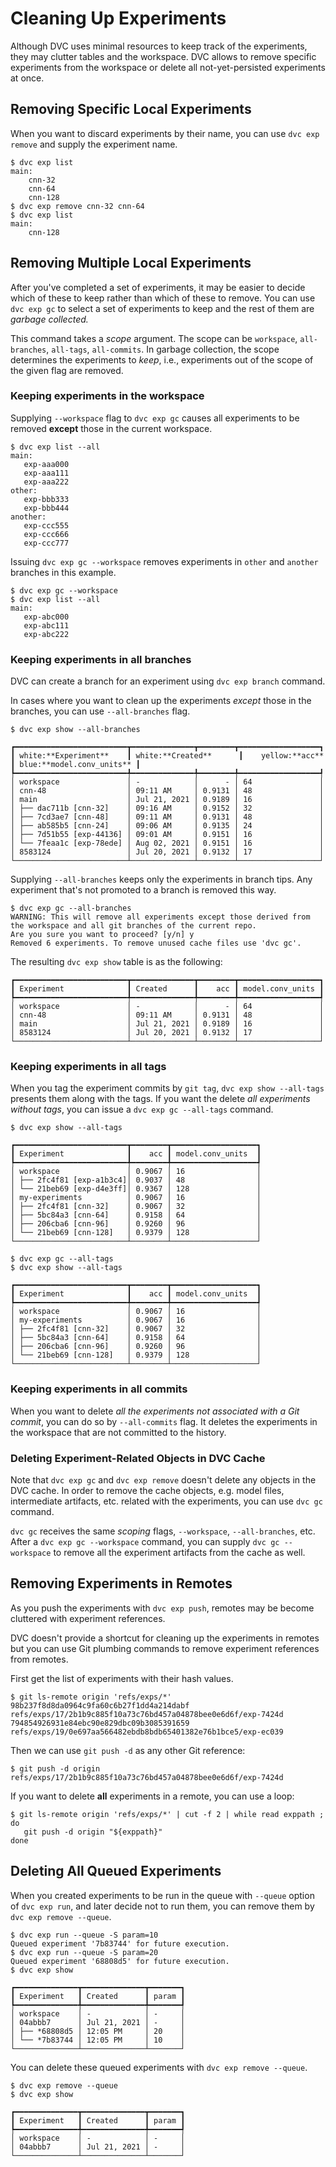 # Cleaning Up Experiments

Although DVC uses minimal resources to keep track of the experiments, they may
clutter tables and the workspace. DVC allows to remove specific experiments from
the workspace or delete all not-yet-persisted experiments at once.

## Removing Specific Local Experiments

When you want to discard experiments by their name, you can use `dvc exp remove`
and supply the experiment name.

```dvc
$ dvc exp list
main:
    cnn-32
    cnn-64
    cnn-128
$ dvc exp remove cnn-32 cnn-64
$ dvc exp list
main:
    cnn-128
```

## Removing Multiple Local Experiments

After you've completed a set of experiments, it may be easier to decide which of
these to keep rather than which of these to remove. You can use `dvc exp gc` to
select a set of experiments to keep and the rest of them are _garbage
collected._

This command takes a _scope_ argument. The scope can be `workspace`,
`all-branches`, `all-tags`, `all-commits`. In garbage collection, the scope
determines the experiments to _keep_, i.e., experiments out of the scope of the
given flag are removed.

### Keeping experiments in the workspace

Supplying `--workspace` flag to `dvc exp gc` causes all experiments to be
removed **except** those in the current workspace.

```dvc
$ dvc exp list --all
main:
   exp-aaa000
   exp-aaa111
   exp-aaa222
other:
   exp-bbb333
   exp-bbb444
another:
   exp-ccc555
   exp-ccc666
   exp-ccc777
```

Issuing `dvc exp gc --workspace` removes experiments in `other` and `another`
branches in this example.

```dvc
$ dvc exp gc --workspace
$ dvc exp list --all
main:
   exp-abc000
   exp-abc111
   exp-abc222
```

### Keeping experiments in all branches

DVC can create a branch for an experiment using `dvc exp branch` command.

In cases where you want to clean up the experiments _except_ those in the
branches, you can use `--all-branches` flag.

```dvc
$ dvc exp show --all-branches
```

```dvctable
┏━━━━━━━━━━━━━━━━━━━━━━━━━┳━━━━━━━━━━━━━━┳━━━━━━━━┳━━━━━━━━━━━━━━━━━━┓
┃ white:**Experiment**    ┃ white:**Created**      ┃    yellow:**acc** ┃ blue:**model.conv_units** ┃
┡━━━━━━━━━━━━━━━━━━━━━━━━━╇━━━━━━━━━━━━━━╇━━━━━━━━╇━━━━━━━━━━━━━━━━━━┩
│ workspace               │ -            │      - │ 64               │
│ cnn-48                  │ 09:11 AM     │ 0.9131 │ 48               │
│ main                    │ Jul 21, 2021 │ 0.9189 │ 16               │
│ ├── dac711b [cnn-32]    │ 09:16 AM     │ 0.9152 │ 32               │
│ ├── 7cd3ae7 [cnn-48]    │ 09:11 AM     │ 0.9131 │ 48               │
│ ├── ab585b5 [cnn-24]    │ 09:06 AM     │ 0.9135 │ 24               │
│ ├── 7d51b55 [exp-44136] │ 09:01 AM     │ 0.9151 │ 16               │
│ └── 7feaa1c [exp-78ede] │ Aug 02, 2021 │ 0.9151 │ 16               │
│ 8583124                 │ Jul 20, 2021 │ 0.9132 │ 17               │
└─────────────────────────┴──────────────┴────────┴──────────────────┘
```

Supplying `--all-branches` keeps only the experiments in branch tips. Any
experiment that's not promoted to a branch is removed this way.

```dvc
$ dvc exp gc --all-branches
WARNING: This will remove all experiments except those derived from the workspace and all git branches of the current repo.
Are you sure you want to proceed? [y/n] y
Removed 6 experiments. To remove unused cache files use 'dvc gc'.
```

The resulting `dvc exp show` table is as the following:

```dvctable
┏━━━━━━━━━━━━━━━━━━━━━━━━━┳━━━━━━━━━━━━━━┳━━━━━━━━┳━━━━━━━━━━━━━━━━━━┓
┃ Experiment              ┃ Created      ┃    acc ┃ model.conv_units ┃
┡━━━━━━━━━━━━━━━━━━━━━━━━━╇━━━━━━━━━━━━━━╇━━━━━━━━╇━━━━━━━━━━━━━━━━━━┩
│ workspace               │ -            │      - │ 64               │
│ cnn-48                  │ 09:11 AM     │ 0.9131 │ 48               │
│ main                    │ Jul 21, 2021 │ 0.9189 │ 16               │
│ 8583124                 │ Jul 20, 2021 │ 0.9132 │ 17               │
└─────────────────────────┴──────────────┴────────┴──────────────────┘
```

### Keeping experiments in all tags

When you tag the experiment commits by `git tag`, `dvc exp show --all-tags`
presents them along with the tags. If you want the delete _all experiments
without tags_, you can issue a `dvc exp gc --all-tags` command.

```dvc
$ dvc exp show --all-tags
```

```dvctable
┏━━━━━━━━━━━━━━━━━━━━━━━━━┳━━━━━━━━┳━━━━━━━━━━━━━━━━━━━┓
┃ Experiment              ┃    acc ┃ model.conv_units  ┃
┡━━━━━━━━━━━━━━━━━━━━━━━━━╇━━━━━━━━╇━━━━━━━━━━━━━━━━━━━┩
│ workspace               │ 0.9067 │ 16                │
│ ├── 2fc4f81 [exp-a1b3c4]│ 0.9037 │ 48                │
│ └── 21beb69 [exp-d4e3ff]│ 0.9367 │ 128               │
│ my-experiments          │ 0.9067 │ 16                │
│ ├── 2fc4f81 [cnn-32]    │ 0.9067 │ 32                │
│ ├── 5bc84a3 [cnn-64]    │ 0.9158 │ 64                │
│ ├── 206cba6 [cnn-96]    │ 0.9260 │ 96                │
│ └── 21beb69 [cnn-128]   │ 0.9379 │ 128               │
└─────────────────────────┴────────┴───────────────────┘
```

```dvc
$ dvc exp gc --all-tags
$ dvc exp show --all-tags
```

```dvctable
┏━━━━━━━━━━━━━━━━━━━━━━━━━┳━━━━━━━━┳━━━━━━━━━━━━━━━━━━━┓
┃ Experiment              ┃    acc ┃ model.conv_units  ┃
┡━━━━━━━━━━━━━━━━━━━━━━━━━╇━━━━━━━━╇━━━━━━━━━━━━━━━━━━━┩
│ workspace               │ 0.9067 │ 16                │
│ my-experiments          │ 0.9067 │ 16                │
│ ├── 2fc4f81 [cnn-32]    │ 0.9067 │ 32                │
│ ├── 5bc84a3 [cnn-64]    │ 0.9158 │ 64                │
│ ├── 206cba6 [cnn-96]    │ 0.9260 │ 96                │
│ └── 21beb69 [cnn-128]   │ 0.9379 │ 128               │
└─────────────────────────┴────────┴───────────────────┘
```

### Keeping experiments in all commits

When you want to delete _all the experiments not associated with a Git commit_,
you can do so by `--all-commits` flag. It deletes the experiments in the
workspace that are not committed to the history.

### Deleting Experiment-Related Objects in DVC Cache

Note that `dvc exp gc` and `dvc exp remove` doesn't delete any objects in the
DVC <abbr>cache</abbr>. In order to remove the cache objects, e.g. model files,
intermediate artifacts, etc. related with the experiments, you can use `dvc gc`
command.

`dvc gc` receives the same _scoping_ flags, `--workspace`, `--all-branches`,
etc. After a `dvc exp gc --workspace` command, you can supply
`dvc gc --workspace` to remove all the experiment artifacts from the cache as
well.

## Removing Experiments in Remotes

As you push the experiments with `dvc exp push`, remotes may be become cluttered
with experiment references.

DVC doesn't provide a shortcut for cleaning up the experiments in remotes but
you can use Git plumbing commands to remove experiment references from remotes.

First get the list of experiments with their hash values.

```dvc
$ git ls-remote origin 'refs/exps/*'
98b237f8d8da0964c9fa60c6b27f1dd4a214dabf        refs/exps/17/2b1b9c885f10a73c76bd457a04878bee0e6d6f/exp-7424d
794854926931e84ebc90e829dbc09b3085391659        refs/exps/19/0e697aa566482ebdb8bdb65401382e76b1bce5/exp-ec039
```

Then we can use `git push -d` as any other Git reference:

```dvc
$ git push -d origin refs/exps/17/2b1b9c885f10a73c76bd457a04878bee0e6d6f/exp-7424d
```

If you want to delete **all** experiments in a remote, you can use a loop:

```dvc
$ git ls-remote origin 'refs/exps/*' | cut -f 2 | while read exppath ; do
   git push -d origin "${exppath}"
done
```

## Deleting All Queued Experiments

When you created experiments to be run in the queue with `--queue` option of
`dvc exp run`, and later decide not to run them, you can remove them by
`dvc exp remove --queue`.

```dvc
$ dvc exp run --queue -S param=10
Queued experiment '7b83744' for future execution.
$ dvc exp run --queue -S param=20
Queued experiment '68808d5' for future execution.
$ dvc exp show
```

```dvctable
┏━━━━━━━━━━━━━━┳━━━━━━━━━━━━━━┳━━━━━━━┓
┃ Experiment   ┃ Created      ┃ param ┃
┡━━━━━━━━━━━━━━╇━━━━━━━━━━━━━━╇━━━━━━━┩
│ workspace    │ -            │ -     │
│ 04abbb7      │ Jul 21, 2021 │ -     │
│ ├── *68808d5 │ 12:05 PM     │ 20    │
│ └── *7b83744 │ 12:05 PM     │ 10    │
└──────────────┴──────────────┴───────┘
```

You can delete these queued experiments with `dvc exp remove --queue`.

```dvc
$ dvc exp remove --queue
$ dvc exp show
```

```dvctable
┏━━━━━━━━━━━━━━┳━━━━━━━━━━━━━━┳━━━━━━━┓
┃ Experiment   ┃ Created      ┃ param ┃
┡━━━━━━━━━━━━━━╇━━━━━━━━━━━━━━╇━━━━━━━┩
│ workspace    │ -            │ -     │
│ 04abbb7      │ Jul 21, 2021 │ -     │
└──────────────┴──────────────┴───────┘
```
